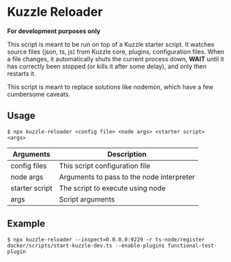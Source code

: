 # Kuzzle Reloader

__For development purposes only__

This script is meant to be run on top of a Kuzzle starter script. It watches source files (json, ts, js) from Kuzzle core, plugins, configuration files. When a file changes, it automatically shuts the current process down, __WAIT__ until it has correctly been stopped (or kills it after some delay), and only then restarts it.

This script is meant to replace solutions like nodemon, which have a few cumbersome caveats.


## Usage

` $ npx kuzzle-reloader <config file> <node args> <starter script> <args>
`

| Arguments      | Description                               |
|----------------|-------------------------------------------|
| config files   | This script configuration file            |
| node args      | Arguments to pass to the node interpreter |
| starter script | The script to execute using node          |
| args           | Script arguments                          |


## Example

```sh-session
$ npx kuzzle-reloader --inspect=0.0.0.0:9229 -r ts-node/register docker/scripts/start-kuzzle-dev.ts --enable-plugins functional-test-plugin
```
